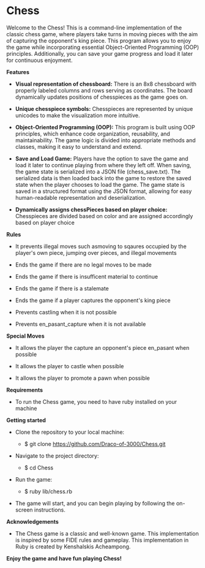 # Chess
Welcome to the Chess! This is a command-line implementation of the classic chess game, where players take turns in moving pieces with the aim of capturing the opponent's king piece. This program allows you to enjoy the game while incorporating essential Object-Oriented Programming (OOP) principles. Additionally, you can save your game progress and load it later for continuous enjoyment.

**Features**
- **Visual representation of chessboard:** There is an 8x8 chessboard with properly labeled columns and rows serving as coordinates. The board dynamically updates positions of chesspieces as the game goes on.

- **Unique chesspiece symbols:** Chesspieces are represented by unique unicodes to make the visualization more intuitive.

- **Object-Oriented Programming (OOP):** This program is built using OOP principles, which enhance code organization, reusability, and maintainability. The game logic is divided into appropriate methods and classes, making it easy to understand and extend.

- **Save and Load Game:** Players have the option to save the game and load it later to continue playing from where they left off. When saving, the game state is serialized into a JSON file (chess_save.txt). The serialized data is then loaded back into the game to restore the saved state when the player chooses to load the game. The game state is saved in a structured format using the JSON format, allowing for easy human-readable representation and deserialization.

- **Dynamically assigns chessPieces based on player choice:** Chesspieces are divided based on color and are assigned accordingly based on player choice


**Rules**
- It prevents illegal moves such asmoving to sqaures occupied by the player's own piece, jumping over pieces, and illegal movements

- Ends the game if there are no legal moves to be made

- Ends the game if there is insufficent material to continue

- Ends the game if there is a stalemate

- Ends the game if a player captures the opponent's king piece

- Prevents castling when it is not possible

- Prevents en_pasant_capture when it is not available


**Special Moves**
- It allows the player the capture an opponent's piece en_pasant when possible

- It allows the player to castle when possible

- It allows the player to promote a pawn when possible

**Requirements**
- To run the Chess game, you need to have ruby installed on your machine

**Getting started**
- Clone the repository to your local machine:
  - $ git clone https://github.com/Draco-of-3000/Chess.git

- Navigate to the project directory:
  - $ cd Chess

- Run the game:
  - $ ruby lib/chess.rb
 - The game will start, and you can begin playing by following the on-screen instructions.

**Acknowledgements**
- The Chess game is a classic and well-known game. This implementation is inspired by some FIDE rules and gameplay. This implementation in Ruby is created by Kenshalskis Acheampong.

**Enjoy the game and have fun playing Chess!**
